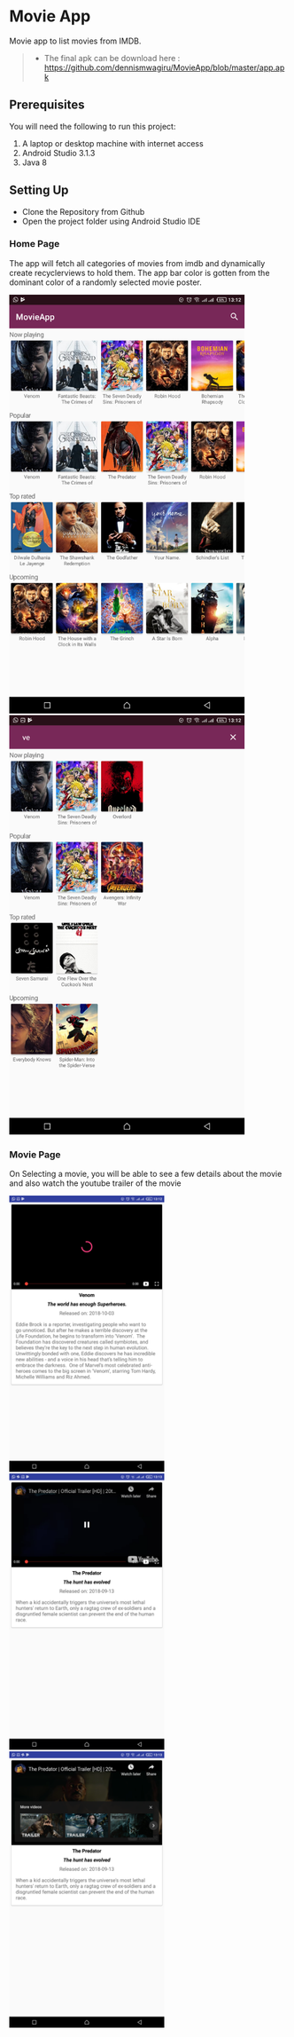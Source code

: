 # Movie App 

Movie app to list movies from IMDB.
> * The final apk can be download here : https://github.com/dennismwagiru/MovieApp/blob/master/app.apk

## Prerequisites
You will need the following to run this project:
1. A laptop or desktop machine with internet access
2. Android Studio 3.1.3
3. Java 8

## Setting Up
* Clone the Repository from Github
* Open the project folder using Android Studio IDE

### Home Page
The app will fetch all categories of movies from imdb and dynamically create recyclerviews to hold them. The app bar color is gotten from the dominant color of a randomly selected movie poster.

<img src="https://github.com/dennismwagiru/MovieApp/blob/master/media/main.png" width="425"/> <img src="https://github.com/dennismwagiru/MovieApp/blob/master/media/search.png" width="425"/>

### Movie Page
On Selecting a movie, you will be able to see a few details about the movie and also watch the youtube trailer of the movie

<img src="https://github.com/dennismwagiru/MovieApp/blob/master/media/trailer.png" width="280"/> <img src="https://github.com/dennismwagiru/MovieApp/blob/master/media/trailer1.png" width="280"/> <img src="https://github.com/dennismwagiru/MovieApp/blob/master/media/trailer2.png" width="280"/>